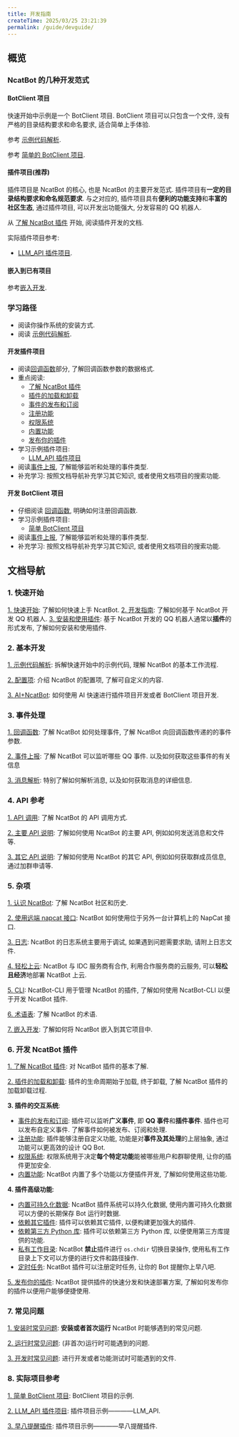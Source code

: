 ```yaml
---
title: 开发指南
createTime: 2025/03/25 23:21:39
permalink: /guide/devguide/
---
```


## 概览

### NcatBot 的几种开发范式

#### BotClient 项目

快速开始中示例是一个 BotClient 项目. BotClient 项目可以只包含一个文件, 没有严格的目录结构要求和命名要求, 适合简单上手体验.

参考 [示例代码解析](../2.%20基本开发/1.%20示例代码解析.md).

参考 [简单的 BotClient 项目](../8.%20实际项目参考/1.%20简单%20BotClient%20项目.md).

#### 插件项目(推荐)

插件项目是 NcatBot 的核心, 也是 NcatBot 的主要开发范式. 插件项目有**一定的目录结构要求和命名规范要求**. 与之对应的, 插件项目具有**便利的功能支持**和**丰富的社区生态**, 通过插件项目, 可以开发出功能强大, 分发容易的 QQ 机器人.


从 [了解 NcatBot 插件](../6.%20开发%20NcatBot%20插件/1.%20了解%20NcatBot%20插件.md) 开始, 阅读插件开发的文档.

实际插件项目参考:

- [LLM_API 插件项目](../8.%20实际项目参考/2.%20LLM_API%20插件项目.md).

#### 嵌入到已有项目

参考[嵌入开发](../5.%20杂项/7.%20嵌入开发.md).

### 学习路径

- 阅读你操作系统的安装方式.
- 阅读 [示例代码解析](../2.%20基本开发/1.%20示例代码解析.md).

#### 开发插件项目

- 阅读[回调函数](../3.%20事件处理/1.%20回调函数.md)部分, 了解回调函数参数的数据格式.
- 重点阅读:
  - [了解 NcatBot 插件](../6.%20开发%20NcatBot%20插件/1.%20了解%20NcatBot%20插件.md)
  - [插件的加载和卸载](../6.%20开发%20NcatBot%20插件/2.%20插件的加载和卸载.md)
  - [事件的发布和订阅](../6.%20开发%20NcatBot%20插件/3.%20插件的交互系统/3.1%20事件的发布和订阅.md)
  - [注册功能](../6.%20开发%20NcatBot%20插件/3.%20插件的交互系统/3.2%20注册功能.md)
  - [权限系统](../6.%20开发%20NcatBot%20插件/3.%20插件的交互系统/3.3%20权限系统.md)
  - [内置功能](../6.%20开发%20NcatBot%20插件/3.%20插件的交互系统/3.4%20内置功能.md)
  - [发布你的插件](../6.%20开发%20NcatBot%20插件/5.%20发布你的插件.md)
- 学习示例插件项目:
  - [LLM_API 插件项目](../8.%20实际项目参考/2.%20LLM_API%20插件项目.md)
- 阅读[事件上报](../3.%20事件处理/2.%20事件上报.md), 了解能够监听和处理的事件类型.
- 补充学习: 按照文档导航补充学习其它知识, 或者使用文档项目的搜索功能.

#### 开发 BotClient 项目

- 仔细阅读 [回调函数](../3.%20事件处理/1.%20回调函数.md), 明确如何注册回调函数.
- 学习示例插件项目:
  - [简单 BotClient 项目](../8.%20实际项目参考/1.%20简单%20BotClient%20项目.md)
- 阅读[事件上报](../3.%20事件处理/2.%20事件上报.md), 了解能够监听和处理的事件类型.
- 补充学习: 按照文档导航补充学习其它知识, 或者使用文档项目的搜索功能.


## 文档导航

### 1. 快速开始

[1. 快速开始](./1.%20快速开始.md): 了解如何快速上手 NcatBot.
[2. 开发指南](./2.%20开发指南.md): 了解如何基于 NcatBot 开发 QQ 机器人.
[3. 安装和使用插件](3.%20安装和使用插件.md): 基于 NcatBot 开发的 QQ 机器人通常以**插件**的形式发布, 了解如何安装和使用插件. 

### 2. 基本开发

[1. 示例代码解析](../2.%20基本开发/1.%20示例代码解析.md): 拆解快速开始中的示例代码, 理解 NcatBot 的基本工作流程.

[2. 配置项](../2.%20基本开发/2.%20配置项.md): 介绍 NcatBot 的配置项, 了解可自定义的内容.

[3. AI+NcatBot](../2.%20基本开发/3.%20AI+NcatBot.md): 如何使用 AI 快速进行插件项目开发或者 BotClient 项目开发.

### 3. 事件处理

[1. 回调函数](../3.%20事件处理/1.%20回调函数.md): 了解 NcatBot 如何处理事件, 了解 NcatBot 向回调函数传递的的事件参数.

[2. 事件上报](../3.%20事件处理/2.%20事件上报.md): 了解 NcatBot 可以监听哪些 QQ 事件. 以及如何获取这些事件的有关信息

[3. 消息解析](../3.%20事件处理/3.%20消息解析.md): 特别了解如何解析消息, 以及如何获取消息的详细信息.

### 4. API 参考

[1. API 调用](../4.%20API%20参考/1.%20API%20调用.md): 了解 NcatBot 的 API 调用方式.

[2. 主要 API 说明](../4.%20API%20参考/2.%20主要%20API%20及其使用.md): 了解如何使用 NcatBot 的主要 API, 例如如何发送消息和文件等. 

[3. 其它 API 说明](../4.%20API%20参考/3.%20其它%20API%20及其使用.md): 了解如何使用 NcatBot 的其它 API, 例如如何获取群成员信息, 通过加群申请等.

### 5. 杂项

[1. 认识 NcatBot](../5.%20杂项/1.%20认识%20NcatBot.md): 了解 NcatBot 社区和历史.

[2. 使用远端 napcat 接口](../5.%20杂项/2.%20使用远端%20napcat%20接口.md): NcatBot 如何使用位于另外一台计算机上的 NapCat 接口.

[3. 日志](../5.%20杂项/3.%20日志.md): NcatBot 的日志系统主要用于调试, 如果遇到问题需要求助, 请附上日志文件.

[4. 轻松上云](../5.%20杂项/4.%20轻松上云.md): NcatBot 与 IDC 服务商有合作, 利用合作服务商的云服务, 可以**轻松且经济**地部署 NcatBot 上云.

[5. CLI](../5.%20杂项/5.%20CLI.md): NcatBot-CLI 用于管理 NcatBot 的插件, 了解如何使用 NcatBot-CLI 以便于开发 NcatBot 插件.

[6. 术语表](../5.%20杂项/6.%20术语表.md): 了解 NcatBot 的术语.

[7. 嵌入开发](../5.%20杂项/7.%20嵌入开发.md): 了解如何将 NcatBot 嵌入到其它项目中.

### 6. 开发 NcatBot 插件

[1. 了解 NcatBot 插件](../6.%20开发%20NcatBot%20插件/1.%20了解%20NcatBot%20插件.md): 对 NcatBot 插件的基本了解.

[2. 插件的加载和卸载](../6.%20开发%20NcatBot%20插件/2.%20插件的加载和卸载.md): 插件的生命周期始于加载, 终于卸载, 了解 NcatBot 插件的加载卸载过程.

**3. 插件的交互系统**: 
  - [事件的发布和订阅](../6.%20开发%20NcatBot%20插件/3.%20插件的交互系统/3.1%20事件的发布和订阅.md): 插件可以监听**广义事件**, 即 **QQ 事件**和**插件事件**. 插件也可以发布自定义事件. 了解事件如何被发布、订阅和处理.
  - [注册功能](../6.%20开发%20NcatBot%20插件/3.%20插件的交互系统/3.2%20注册功能.md): 插件能够注册自定义功能, 功能是对**事件及其处理**的上层抽象, 通过功能可以更高效的设计 QQ Bot.
  - [权限系统](../6.%20开发%20NcatBot%20插件/3.%20插件的交互系统/3.3%20权限系统.md): 权限系统用于决定**每个特定功能**能被哪些用户和群聊使用, 让你的插件更加安全.
  - [内置功能](../6.%20开发%20NcatBot%20插件/3.%20插件的交互系统/3.4%20内置功能.md): NcatBot 内置了多个功能以方便插件开发, 了解如何使用这些功能.
  
**4. 插件高级功能**:
  - [内置可持久化数据](../6.%20开发%20NcatBot%20插件/4.%20插件高级功能/4.1.%20内置可持久化数据.md): NcatBot 插件系统可以持久化数据, 使用内置可持久化数据可以方便的长期保存 Bot 运行时数据.
  - [依赖其它插件](../6.%20开发%20NcatBot%20插件/4.%20插件高级功能/4.2.%20依赖其它插件.md): 插件可以依赖其它插件, 以便构建更加强大的插件.
  - [依赖第三方 Python 库](../6.%20开发%20NcatBot%20插件/4.%20插件高级功能/4.3.%20依赖第三方%20Python%20库.md): 插件可以依赖第三方 Python 库, 以便使用第三方库提供的功能.
  - [私有工作目录](../6.%20开发%20NcatBot%20插件/4.%20插件高级功能/4.4%20私有工作目录.md): NcatBot **禁止**插件进行 `os.chdir` 切换目录操作, 使用私有工作目录上下文可以方便的进行文件和路径操作.
  - [定时任务](../6.%20开发%20NcatBot%20插件/4.%20插件高级功能/4.5%20定时任务.md): NcatBot 插件可以注册定时任务, 让你的 Bot 提醒你上早八吧.

[5. 发布你的插件](../6.%20开发%20NcatBot%20插件/5.%20发布你的插件.md): NcatBot 提供插件的快速分发和快速部署方案, 了解如何发布你的插件以便用户能够便捷使用.
  
### 7. 常见问题

[1. 安装时常见问题](../7.%20常见问题/1.%20安装时常见问题.md): **安装或者首次运行** NcatBot 时能够遇到的常见问题.

[2. 运行时常见问题](../7.%20常见问题/2.%20运行时常见问题.md): (非首次)运行时可能遇到的问题.

[3. 开发时常见问题](../7.%20常见问题/3.%20开发时常见问题.md): 进行开发或者功能测试时可能遇到的文件.

### 8. 实际项目参考

[1. 简单 BotClient 项目](../8.%20实际项目参考/1.%20简单%20BotClient%20项目.md): BotClient 项目的示例.

[2. LLM_API 插件项目](../8.%20实际项目参考/2.%20LLM_API%20插件项目.md): 插件项目示例————LLM_API.

[3. 早八提醒插件](../8.%20实际项目参考/3.%20早八提醒插件.md): 插件项目示例————早八提醒插件.
